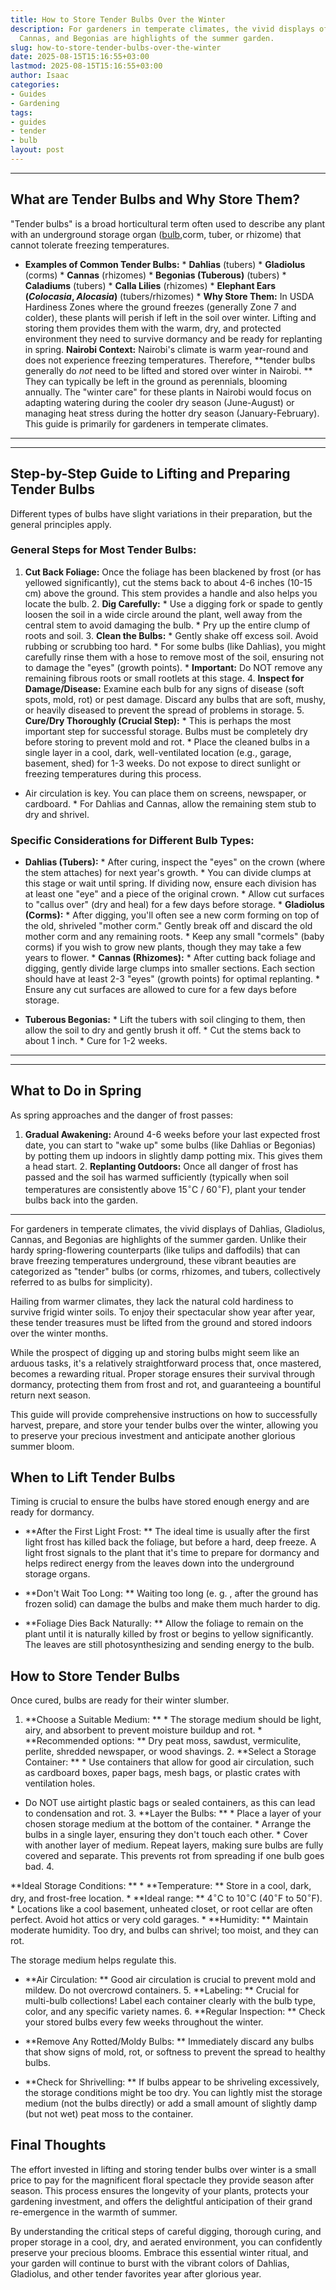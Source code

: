 ```yaml
---
title: How to Store Tender Bulbs Over the Winter
description: For gardeners in temperate climates, the vivid displays of Dahlias, Gladiolus,
  Cannas, and Begonias are highlights of the summer garden.
slug: how-to-store-tender-bulbs-over-the-winter
date: 2025-08-15T15:16:55+03:00
lastmod: 2025-08-15T15:16:55+03:00
author: Isaac
categories:
- Guides
- Gardening
tags:
- guides
- tender
- bulb
layout: post
---
```

---

## What are Tender Bulbs and Why Store Them?
"Tender bulbs" is a broad horticultural term often used to describe any plant with an underground storage organ ([bulb](https://pestpolicy.com/can-you-replant-potted-bulbs/),corm, tuber, or rhizome) that cannot tolerate freezing temperatures.

* **Examples of Common Tender Bulbs:** * **Dahlias** (tubers) * **Gladiolus** (corms) * **Cannas** (rhizomes) * **Begonias (Tuberous)** (tubers) * **Caladiums** (tubers) * **Calla Lilies** (rhizomes) * **Elephant Ears (*Colocasia*, *Alocasia*)** (tubers/rhizomes) * **Why Store Them:** In USDA Hardiness Zones where the ground freezes (generally Zone 7 and colder), these plants will perish if left in the soil over winter.
Lifting and storing them provides them with the warm, dry, and protected environment they need to survive dormancy and be ready for replanting in spring.
**Nairobi Context:** Nairobi's climate is warm year-round and does not experience freezing temperatures. Therefore, **tender bulbs generally do *not* need to be lifted and stored over winter in Nairobi. ** They can typically be left in the ground as perennials, blooming annually. The "winter care" for these plants in Nairobi would focus on adapting watering during the cooler dry season (June-August) or managing heat stress during the hotter dry season (January-February).
This guide is primarily for gardeners in temperate climates.
---
---

## Step-by-Step Guide to Lifting and Preparing Tender Bulbs
Different types of bulbs have slight variations in their preparation, but the general principles apply.

### General Steps for Most Tender Bulbs:
1. **Cut Back Foliage:** Once the foliage has been blackened by frost (or has yellowed significantly), cut the stems back to about 4-6 inches (10-15 cm) above the ground. This stem provides a handle and also helps you locate the bulb. 2. **Dig Carefully:** * Use a digging fork or spade to gently loosen the soil in a wide circle around the plant, well away from the central stem to avoid damaging the bulb. * Pry up the entire clump of roots and soil. 3.
**Clean the Bulbs:** * Gently shake off excess soil. Avoid rubbing or scrubbing too hard. * For some bulbs (like Dahlias), you might carefully rinse them with a hose to remove most of the soil, ensuring not to damage the "eyes" (growth points). * **Important:** Do NOT remove any remaining fibrous roots or small rootlets at this stage. 4. **Inspect for Damage/Disease:** Examine each bulb for any signs of disease (soft spots, mold, rot) or pest damage.
Discard any bulbs that are soft, mushy, or heavily diseased to prevent the spread of problems in storage. 5. **Cure/Dry Thoroughly (Crucial Step):** * This is perhaps the most important step for successful storage. Bulbs must be completely dry before storing to prevent mold and rot. * Place the cleaned bulbs in a single layer in a cool, dark, well-ventilated location (e.g., garage, basement, shed) for 1-3 weeks. Do not expose to direct sunlight or freezing temperatures during this process.

* Air circulation is key. You can place them on screens, newspaper, or cardboard. * For Dahlias and Cannas, allow the remaining stem stub to dry and shrivel.

### Specific Considerations for Different Bulb Types:

* **Dahlias (Tubers):** * After curing, inspect the "eyes" on the crown (where the stem attaches) for next year's growth. * You can divide clumps at this stage or wait until spring. If dividing now, ensure each division has at least one "eye" and a piece of the original crown. * Allow cut surfaces to "callus over" (dry and heal) for a few days before storage. * **Gladiolus (Corms):** * After digging, you'll often see a new corm forming on top of the old, shriveled "mother corm."
Gently break off and discard the old mother corm and any remaining roots. * Keep any small "cormels" (baby corms) if you wish to grow new plants, though they may take a few years to flower. * **Cannas (Rhizomes):** * After cutting back foliage and digging, gently divide large clumps into smaller sections. Each section should have at least 2-3 "eyes" (growth points) for optimal replanting. * Ensure any cut surfaces are allowed to cure for a few days before storage.

* **Tuberous Begonias:** * Lift the tubers with soil clinging to them, then allow the soil to dry and gently brush it off. * Cut the stems back to about 1 inch. * Cure for 1-2 weeks.
---
---

## What to Do in Spring
As spring approaches and the danger of frost passes:
1.  **Gradual Awakening:** Around 4-6 weeks before your last expected frost date, you can start to "wake up" some bulbs (like Dahlias or Begonias) by potting them up indoors in slightly damp potting mix. This gives them a head start. 2.  **Replanting Outdoors:** Once all danger of frost has passed and the soil has warmed sufficiently (typically when soil temperatures are consistently above $15^\circ \text{C}$ / $60^\circ \text{F}$), plant your tender bulbs back into the garden.
---

For gardeners in temperate climates, the vivid displays of Dahlias, Gladiolus, Cannas, and Begonias are highlights of the summer garden. Unlike their hardy spring-flowering counterparts (like tulips and daffodils) that can brave freezing temperatures underground, these vibrant beauties are categorized as "tender" bulbs (or corms, rhizomes, and tubers, collectively referred to as bulbs for simplicity).

Hailing from warmer climates, they lack the natural cold hardiness to survive frigid winter soils. To enjoy their spectacular show year after year, these tender treasures must be lifted from the ground and stored indoors over the winter months.

While the prospect of digging up and storing bulbs might seem like an arduous tasks, it's a relatively straightforward process that, once mastered, becomes a rewarding ritual. Proper storage ensures their survival through dormancy, protecting them from frost and rot, and guaranteeing a bountiful return next season.

This guide will provide comprehensive instructions on how to successfully harvest, prepare, and store your tender bulbs over the winter, allowing you to preserve your precious investment and anticipate another glorious summer bloom.

##  When to Lift Tender Bulbs

Timing is crucial to ensure the bulbs have stored enough energy and are ready for dormancy.

* **After the First Light Frost: ** The ideal time is usually after the first light frost has killed back the foliage, but before a hard, deep freeze. A light frost signals to the plant that it's time to prepare for dormancy and helps redirect energy from the leaves down into the underground storage organs.

* **Don't Wait Too Long: ** Waiting too long (e. g. , after the ground has frozen solid) can damage the bulbs and make them much harder to dig.

* **Foliage Dies Back Naturally: ** Allow the foliage to remain on the plant until it is naturally killed by frost or begins to yellow significantly. The leaves are still photosynthesizing and sending energy to the bulb.

##  How to Store Tender Bulbs

Once cured, bulbs are ready for their winter slumber.

1. **Choose a Suitable Medium: ** * The storage medium should be light, airy, and absorbent to prevent moisture buildup and rot. * **Recommended options: ** Dry peat moss, sawdust, vermiculite, perlite, shredded newspaper, or wood shavings. 2. **Select a Storage Container: ** * Use containers that allow for good air circulation, such as cardboard boxes, paper bags, mesh bags, or plastic crates with ventilation holes.

* Do NOT use airtight plastic bags or sealed containers, as this can lead to condensation and rot. 3. **Layer the Bulbs: ** * Place a layer of your chosen storage medium at the bottom of the container. * Arrange the bulbs in a single layer, ensuring they don't touch each other. * Cover with another layer of medium. Repeat layers, making sure bulbs are fully covered and separate. This prevents rot from spreading if one bulb goes bad. 4.

**Ideal Storage Conditions: ** * **Temperature: ** Store in a cool, dark, dry, and frost-free location. * **Ideal range: ** $4^\circ \text{C}$ to $10^\circ \text{C}$ ($40^\circ \text{F}$ to $50^\circ \text{F}$). * Locations like a cool basement, unheated closet, or root cellar are often perfect. Avoid hot attics or very cold garages. * **Humidity: ** Maintain moderate humidity. Too dry, and bulbs can shrivel; too moist, and they can rot.

The storage medium helps regulate this.

* **Air Circulation: ** Good air circulation is crucial to prevent mold and mildew. Do not overcrowd containers. 5. **Labeling: ** Crucial for multi-bulb collections! Label each container clearly with the bulb type, color, and any specific variety names. 6. **Regular Inspection: ** Check your stored bulbs every few weeks throughout the winter.

* **Remove Any Rotted/Moldy Bulbs: ** Immediately discard any bulbs that show signs of mold, rot, or softness to prevent the spread to healthy bulbs.

* **Check for Shrivelling: ** If bulbs appear to be shriveling excessively, the storage conditions might be too dry. You can lightly mist the storage medium (not the bulbs directly) or add a small amount of slightly damp (but not wet) peat moss to the container.

##  Final Thoughts

The effort invested in lifting and storing tender bulbs over winter is a small price to pay for the magnificent floral spectacle they provide season after season. This process ensures the longevity of your plants, protects your gardening investment, and offers the delightful anticipation of their grand re-emergence in the warmth of summer.

By understanding the critical steps of careful digging, thorough curing, and proper storage in a cool, dry, and aerated environment, you can confidently preserve your precious blooms. Embrace this essential winter ritual, and your garden will continue to burst with the vibrant colors of Dahlias, Gladiolus, and other tender favorites year after glorious year.
